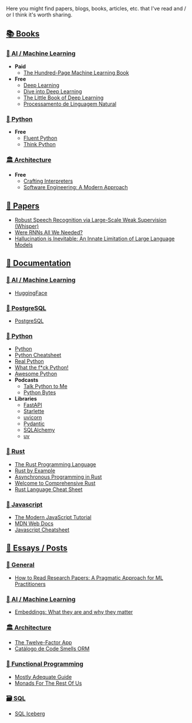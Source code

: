 Here you might find papers, blogs, books, articles, etc. that I've read and / or I think it's worth sharing.

## <a href="#books" class="text-md !no-underline !text-black"><div id="books">📚 Books</div></a>

### <a href="#books-ai" class="text-md !no-underline !text-black"><div id="books-ai">🤖 AI / Machine Learning</div></a>

- **Paid**
  - [The Hundred-Page Machine Learning Book](http://themlbook.com/)
- **Free**
  - [Deep Learning](https://www.deeplearningbook.org/)
  - [Dive into Deep Learning](https://d2l.ai/)
  - [The Little Book of Deep Learning](https://fleuret.org/francois/lbdl.html)
  - [Processamento de Linguagem Natural](https://brasileiraspln.com/livro-pln/1a-edicao/)

### <a href="#books-python" class="text-md !no-underline !text-black"><div id="books-python">🐍 Python</div></a>

- **Free**
  - [Fluent Python](https://pythonfluente.com/)
  - [Think Python](https://allendowney.github.io/ThinkPython/)

### <a href="#books-architecture" class="text-md !no-underline !text-black"><div id="books-architecture">🏛️ Architecture</div></a>

- **Free**
  - [Crafting Interpreters](https://craftinginterpreters.com/)
  - [Software Engineering: A Modern Approach](https://softengbook.org/)

## <a href="#papers" class="text-md !no-underline !text-black"><div id="papers">📄 Papers</div></a>

- [Robust Speech Recognition via Large-Scale Weak Supervision (Whisper)](https://cdn.openai.com/papers/whisper.pdf)
- [Were RNNs All We Needed?](https://arxiv.org/abs/2410.01201)
- [Hallucination is Inevitable: An Innate Limitation of Large Language Models](https://arxiv.org/pdf/2401.11817)

## <a href="#docs" class="text-md !no-underline !text-black"><div id="docs">📖 Documentation</div></a>

### <a href="#docs-ai" class="text-md !no-underline !text-black"><div id="docs-ai">🤖 AI / Machine Learning</div></a>

- [HuggingFace](https://huggingface.co/docs)

### <a href="#docs-postgresql" class="text-md !no-underline !text-black"><div id="docs-postgresql">🐘 PostgreSQL</div></a>

- [PostgreSQL](https://www.postgresql.org/docs/current/index.html)

### <a href="#docs-python" class="text-md !no-underline !text-black"><div id="docs-python">🐍 Python</div></a>

- [Python](https://docs.python.org/3/)
- [Python Cheatsheet](https://www.pythoncheatsheet.org/)
- [Real Python](https://realpython.com/)
- [What the f\*ck Python!](https://github.com/satwikkansal/wtfpython)
- [Awesome Python](https://github.com/vinta/awesome-python)
- **Podcasts**
  - [Talk Python to Me](https://talkpython.fm/)
  - [Python Bytes](https://pythonbytes.fm/)
- **Libraries**
  - [FastAPI](https://fastapi.tiangolo.com/)
  - [Starlette](https://www.starlette.io/)
  - [uvicorn](https://www.uvicorn.org/)
  - [Pydantic](https://docs.pydantic.dev/latest/)
  - [SQLAlchemy](https://docs.sqlalchemy.org/en/20/)
  - [uv](https://docs.astral.sh/uv/)

### <a href="#docs-rust" class="text-md !no-underline !text-black"><div id="docs-rust">🦀 Rust</div></a>

- [The Rust Programming Language](https://doc.rust-lang.org/book/)
- [Rust by Example](https://doc.rust-lang.org/rust-by-example/)
- [Asynchronous Programming in Rust](https://rust-lang.github.io/async-book/)
- [Welcome to Comprehensive Rust](https://google.github.io/comprehensive-rust/index.html)
- [Rust Language Cheat Sheet](https://cheats.rs/)

### <a href="#docs-javascript" class="text-md !no-underline !text-black"><div id="docs-javascript">📜 Javascript</div></a>

- [The Modern JavaScript Tutorial](https://javascript.info/)
- [MDN Web Docs](https://developer.mozilla.org/en-US/docs/Web/JavaScript)
- [Javascript Cheatsheet](https://www.javascriptcheatsheet.org/)

## <a href="#essays" class="text-md !no-underline !text-black"><div id="essays">📝 Essays / Posts</div></a>

### <a href="#essays-general" class="text-md !no-underline !text-black"><div id="essays-general">📄 General</div></a>

- [How to Read Research Papers: A Pragmatic Approach for ML Practitioners](https://developer.nvidia.com/blog/how-to-read-research-papers-a-pragmatic-approach-for-ml-practitioners/)

### <a href="#essays-ai" class="text-md !no-underline !text-black"><div id="essays-ai">🤖 AI / Machine Learning</div></a>

- [Embeddings: What they are and why they matter](https://simonwillison.net/2023/Oct/23/embeddings/)

### <a href="#essays-architecture" class="text-md !no-underline !text-black"><div id="essays-architecture">🏛️ Architecture</div></a>

- [The Twelve-Factor App](https://12factor.net/)
- [Catálogo de Code Smells ORM](https://github.com/spgroup/ORM-Smells-Catalog)

### <a href="#essays-fp" class="text-md !no-underline !text-black"><div id="essays-fp">🔧 Functional Programming</div></a>

- [Mostly Adequate Guide](https://mostly-adequate.gitbook.io/mostly-adequate-guide)
- [Monads For The Rest Of Us](https://arialdomartini.github.io/monads-for-the-rest-of-us)

### <a href="#essays-sql" class="text-md !no-underline !text-black"><div id="essays-sql">🗃️ SQL</div></a>

- [SQL Iceberg](https://alexandrehtrb.github.io/posts/2024/08/sql-iceberg/)
